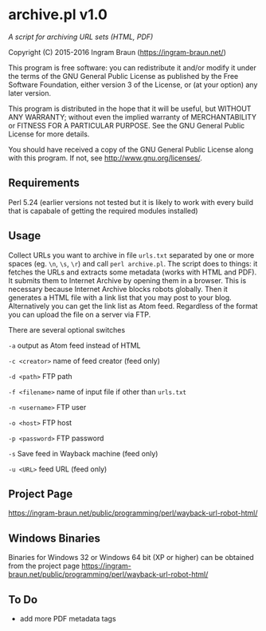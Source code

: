 # archive.pl v1.0

*A script for archiving URL sets (HTML, PDF)*

Copyright (C) 2015-2016 Ingram Braun (<https://ingram-braun.net/>)

This program is free software: you can redistribute it and/or modify it under the terms of the GNU General Public License as published by the Free Software Foundation, either version 3 of the License, or (at your option) any later version.

This program is distributed in the hope that it will be useful, but WITHOUT ANY WARRANTY; without even the implied warranty of MERCHANTABILITY or FITNESS FOR A PARTICULAR PURPOSE. See the GNU General Public License for more details.

You should have received a copy of the GNU General Public License along with this program. If not, see <http://www.gnu.org/licenses/>.

## Requirements

Perl 5.24 (earlier versions not tested but it is likely to work with every build that is capabale of getting the required modules installed)

## Usage

Collect URLs you want to archive in file `urls.txt` separated by one or more spaces (eg. `\n`, `\s`, `\r`) and call `perl archive.pl`. The script does to things: it fetches the URLs and extracts some metadata (works with HTML and PDF). It submits them to Internet Archive by opening them in a browser. This is necessary because Internet Archive blocks robots globally. Then it generates a HTML file with a link list that you may post to your blog. Alternatively you can get the link list as Atom feed. Regardless of the format you can upload the file on a server via FTP.

There are several optional switches

`-a` output as Atom feed instead of HTML

`-c <creator>` name of feed creator (feed only)

`-d <path>` FTP path

`-f <filename>` name of input file if other than `urls.txt`

`-n <username>` FTP user

`-o <host>` FTP host

`-p <password>` FTP password

`-s` Save feed in Wayback machine (feed only)

`-u <URL>` feed URL (feed only)

## Project Page

<https://ingram-braun.net/public/programming/perl/wayback-url-robot-html/>

## Windows Binaries

Binaries for Windows 32 or Windows 64 bit (XP or higher) can be obtained from the project page <https://ingram-braun.net/public/programming/perl/wayback-url-robot-html/>

## To Do

* add more PDF metadata tags
